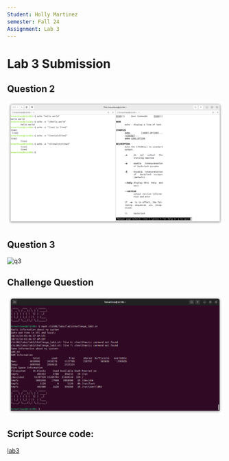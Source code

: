 ```yaml
---
Student: Holly Martinez
semester: Fall 24
Assignment: Lab 3
---
```


# Lab 3 Submission

## Question 2
![Q2](Q2.1.png)

## Question 3
![q3](q3.1.png)

## Challenge Question
![q4](q4.1.png)

## Script Source code:
[lab3](challenge_lab3.sh)
